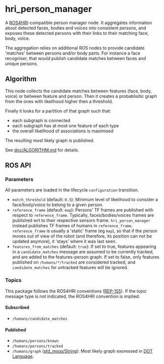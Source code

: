 # hri_person_manager

A [ROS4HRI](https://wiki.ros.org/hri)-compatible person manager node.
It aggregates information about detected faces, bodies and voices into consistent *persons*,
and exposes these detected persons with their links to their matching face, body, voice.

The aggregation relies on additional ROS nodes to provide candidate 'matches' between persons and/or body parts.
For instance a face recogniser, that would publish candidate matches between faces and unique persons.

## Algorithm

This node collects the candidate matches between features (face, body, voice) or between feature and person.
Then it creates a probablisitic graph from the ones with likelihood higher then a threshold.

Finally it looks for a partition of that graph such that:
- each subgraph is connected
- each subgraph has at most one feature of each type
- the overall likelihood of associations is maximised

The resulting most likely graph is published.

See [doc/ALGORITHM.md](doc/ALGORITHM.md) for details.

## ROS API

### Parameters

All parameters are loaded in the lifecycle `configuration` transition.

- `match_threshold` (default: `0.5`):
  Minimum level of likelihood to consider a face/body/voice to belong to a given person.
- `reference_frame` (default: `map`):
  Persons' TF frames are published with respect to `reference_frame`.
  Typically, faces/bodies/voices  frames are published wrt to their respective sensors frame.
  `hri_person_manager` instead publishes TF frames of humans in `reference_frame`.
  `reference_frame` is usually a 'static' frame (eg `map`), so that if the person moves out of view of the robot
  (and therefore, its position can not be updated anymore), it 'stays' where it was last seen.
- `features_from_matches` (default: `true`):
  If set to true, features appearing in a `candidate_matches` message are assumed to be currently tracked,
  and are added to the features-person graph.
  If set to false, only features published on `/humans/*/tracked` are considered tracked,
  and `candidate_matches` for untracked features will be ignored.

### Topics

This package follows the ROS4HRI conventions ([REP-155](https://www.ros.org/reps/rep-0155.html)).
If the topic message type is not indicated, the ROS4HRI convention is implied.

#### Subscribed

- `/humans/candidate_matches`

#### Published

- `/humans/persons/known`
- `/humans/persons/tracked`
- `/humans/graph` ([std_msgs/String](https://github.com/ros2/common_interfaces/blob/humble/std_msgs/msg/String.msg)):
  Most likely graph exoressed in [DOT Language](https://graphviz.org/doc/info/lang.html).
